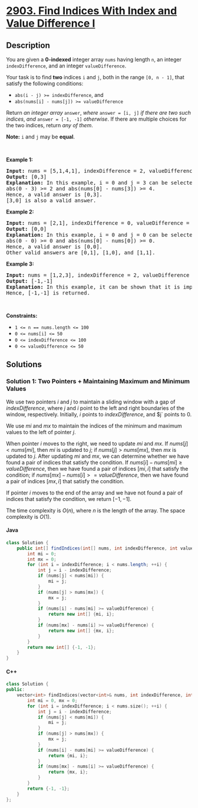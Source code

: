 # [2903. Find Indices With Index and Value Difference I](https://leetcode.com/problems/find-indices-with-index-and-value-difference-i)

## Description

<!-- description:start -->

<p>You are given a <strong>0-indexed</strong> integer array <code>nums</code> having length <code>n</code>, an integer <code>indexDifference</code>, and an integer <code>valueDifference</code>.</p>

<p>Your task is to find <strong>two</strong> indices <code>i</code> and <code>j</code>, both in the range <code>[0, n - 1]</code>, that satisfy the following conditions:</p>

<ul>
	<li><code>abs(i - j) &gt;= indexDifference</code>, and</li>
	<li><code>abs(nums[i] - nums[j]) &gt;= valueDifference</code></li>
</ul>

<p>Return <em>an integer array</em> <code>answer</code>, <em>where</em> <code>answer = [i, j]</code> <em>if there are two such indices</em>, <em>and</em> <code>answer = [-1, -1]</code> <em>otherwise</em>. If there are multiple choices for the two indices, return <em>any of them</em>.</p>

<p><strong>Note:</strong> <code>i</code> and <code>j</code> may be <strong>equal</strong>.</p>

<p>&nbsp;</p>
<p><strong class="example">Example 1:</strong></p>

<pre>
<strong>Input:</strong> nums = [5,1,4,1], indexDifference = 2, valueDifference = 4
<strong>Output:</strong> [0,3]
<strong>Explanation:</strong> In this example, i = 0 and j = 3 can be selected.
abs(0 - 3) &gt;= 2 and abs(nums[0] - nums[3]) &gt;= 4.
Hence, a valid answer is [0,3].
[3,0] is also a valid answer.
</pre>

<p><strong class="example">Example 2:</strong></p>

<pre>
<strong>Input:</strong> nums = [2,1], indexDifference = 0, valueDifference = 0
<strong>Output:</strong> [0,0]
<strong>Explanation:</strong> In this example, i = 0 and j = 0 can be selected.
abs(0 - 0) &gt;= 0 and abs(nums[0] - nums[0]) &gt;= 0.
Hence, a valid answer is [0,0].
Other valid answers are [0,1], [1,0], and [1,1].
</pre>

<p><strong class="example">Example 3:</strong></p>

<pre>
<strong>Input:</strong> nums = [1,2,3], indexDifference = 2, valueDifference = 4
<strong>Output:</strong> [-1,-1]
<strong>Explanation:</strong> In this example, it can be shown that it is impossible to find two indices that satisfy both conditions.
Hence, [-1,-1] is returned.</pre>

<p>&nbsp;</p>
<p><strong>Constraints:</strong></p>

<ul>
	<li><code>1 &lt;= n == nums.length &lt;= 100</code></li>
	<li><code>0 &lt;= nums[i] &lt;= 50</code></li>
	<li><code>0 &lt;= indexDifference &lt;= 100</code></li>
	<li><code>0 &lt;= valueDifference &lt;= 50</code></li>
</ul>

<!-- description:end -->

## Solutions

<!-- solution:start -->

### Solution 1: Two Pointers + Maintaining Maximum and Minimum Values

We use two pointers $i$ and $j$ to maintain a sliding window with a gap of $indexDifference$, where $j$ and $i$ point to the left and right boundaries of the window, respectively. Initially, $i$ points to $indexDifference$, and $j` points to $0$.

We use $mi$ and $mx$ to maintain the indices of the minimum and maximum values to the left of pointer $j$.

When pointer $i$ moves to the right, we need to update $mi$ and $mx$. If $nums[j] \lt nums[mi]$, then $mi$ is updated to $j$; if $nums[j] \gt nums[mx]$, then $mx$ is updated to $j$. After updating $mi$ and $mx$, we can determine whether we have found a pair of indices that satisfy the condition. If $nums[i] - nums[mi] \ge valueDifference$, then we have found a pair of indices $[mi, i]$ that satisfy the condition; if $nums[mx] - nums[i] >= valueDifference$, then we have found a pair of indices $[mx, i]$ that satisfy the condition.

If pointer $i$ moves to the end of the array and we have not found a pair of indices that satisfy the condition, we return $[-1, -1]$.

The time complexity is $O(n)$, where $n$ is the length of the array. The space complexity is $O(1)$.

#### Java

```java
class Solution {
    public int[] findIndices(int[] nums, int indexDifference, int valueDifference) {
        int mi = 0;
        int mx = 0;
        for (int i = indexDifference; i < nums.length; ++i) {
            int j = i - indexDifference;
            if (nums[j] < nums[mi]) {
                mi = j;
            }
            if (nums[j] > nums[mx]) {
                mx = j;
            }
            if (nums[i] - nums[mi] >= valueDifference) {
                return new int[] {mi, i};
            }
            if (nums[mx] - nums[i] >= valueDifference) {
                return new int[] {mx, i};
            }
        }
        return new int[] {-1, -1};
    }
}
```

#### C++

```cpp
class Solution {
public:
    vector<int> findIndices(vector<int>& nums, int indexDifference, int valueDifference) {
        int mi = 0, mx = 0;
        for (int i = indexDifference; i < nums.size(); ++i) {
            int j = i - indexDifference;
            if (nums[j] < nums[mi]) {
                mi = j;
            }
            if (nums[j] > nums[mx]) {
                mx = j;
            }
            if (nums[i] - nums[mi] >= valueDifference) {
                return {mi, i};
            }
            if (nums[mx] - nums[i] >= valueDifference) {
                return {mx, i};
            }
        }
        return {-1, -1};
    }
};
```
<!-- solution:end -->

<!-- problem:end -->